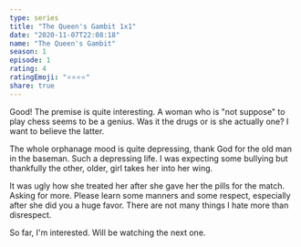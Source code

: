 ```yaml
---
type: series
title: "The Queen's Gambit 1x1"
date: "2020-11-07T22:08:18"
name: "The Queen's Gambit"
season: 1
episode: 1
rating: 4
ratingEmoji: "⭐️⭐️⭐️⭐️"
share: true
---
```


Good! The premise is quite interesting. A woman who is "not suppose" to play chess seems to be a genius. Was it the drugs or is she actually one? I want to believe the latter.

The whole orphanage mood is quite depressing, thank God for the old man in the baseman. Such a depressing life. I was expecting some bullying but thankfully the other, older, girl takes her into her wing.

It was ugly how she treated her after she gave her the pills for the match. Asking for more. Please learn some manners and some respect, especially after she did you a huge favor. There are not many things I hate more than disrespect.

So far, I'm interested. Will be watching the next one.

